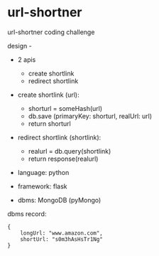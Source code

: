 # url-shortner
url-shortner coding challenge

design -    
- 2 apis
    - create shortlink
    - redirect shortlink

- create shortlink (url): 
    - shorturl = someHash(url)
    - db.save (primaryKey: shorturl, realUrl: url)
    - return shorturl

- redirect shortlink (shortlink):
    - realurl = db.query(shortlink)
    - return response(realurl)

- language: python
- framework: flask
- dbms: MongoDB (pyMongo)

dbms record:    
```
{          
    longUrl: "www.amazon.com",          
    shortUrl: "s0m3hAsHsTr1Ng"  
}
```

